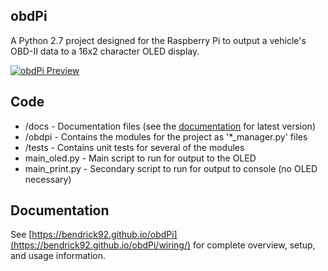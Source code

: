 ## obdPi
A Python 2.7 project designed for the Raspberry Pi to output a vehicle's OBD-II data to a 16x2 character OLED display.

[![obdPi Preview](http://i.imgur.com/OEufVUv.png)](https://www.youtube.com/watch?v=kVyh6FTyh9E)

## Code

* /docs - Documentation files (see the [documentation](https://bendrick92.github.io/obdPi/wiring/) for latest version)
* /obdpi - Contains the modules for the project as '*_manager.py' files
* /tests - Contains unit tests for several of the modules
* main_oled.py - Main script to run for output to the OLED
* main_print.py - Secondary script to run for output to console (no OLED necessary)

## Documentation

See [https://bendrick92.github.io/obdPi](https://bendrick92.github.io/obdPi/wiring/) for complete overview, setup, and usage information.
